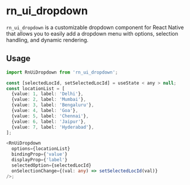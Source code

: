 # rn_ui_dropdown

`rn_ui_dropdown` is a customizable dropdown component for React Native that allows you to easily add a dropdown menu with options, selection handling, and dynamic rendering.

## Usage

```typescript
import RnUiDropdown from 'rn_ui_dropdown';

const [selectedLocId, setSelectedLocId] = useState < any > null;
const locationList = [
  {value: 1, label: 'Delhi'},
  {value: 2, label: 'Mumbai'},
  {value: 3, label: 'Bengaluru'},
  {value: 4, label: 'Goa'},
  {value: 5, label: 'Chennai'},
  {value: 6, label: 'Jaipur'},
  {value: 7, label: 'Hyderabad'},
];

<RnUiDropdown
  options={locationList}
  bindingProp={'value'}
  displayProp={'label'}
  selectedOption={selectedLocId}
  onSelectionChange={(val: any) => setSelectedLocId(val)}
/>;
```
